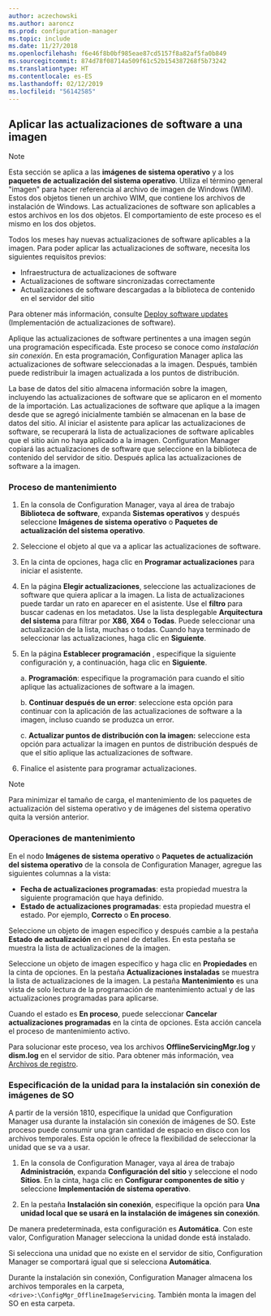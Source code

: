 ```yaml
---
author: aczechowski
ms.author: aaroncz
ms.prod: configuration-manager
ms.topic: include
ms.date: 11/27/2018
ms.openlocfilehash: f6e46f8b0bf985eae87cd5157f8a82af5fa0b849
ms.sourcegitcommit: 874d78f08714a509f61c52b154387268f5b73242
ms.translationtype: HT
ms.contentlocale: es-ES
ms.lasthandoff: 02/12/2019
ms.locfileid: "56142585"
---
```

##  <a name="BKMK_OSImagesApplyUpdates"></a> Aplicar las actualizaciones de software a una imagen  

> [!Note]  
> Esta sección se aplica a las **imágenes de sistema operativo** y a los **paquetes de actualización del sistema operativo**. Utiliza el término general "imagen" para hacer referencia al archivo de imagen de Windows (WIM). Estos dos objetos tienen un archivo WIM, que contiene los archivos de instalación de Windows. Las actualizaciones de software son aplicables a estos archivos en los dos objetos. El comportamiento de este proceso es el mismo en los dos objetos.  

Todos los meses hay nuevas actualizaciones de software aplicables a la imagen. Para poder aplicar las actualizaciones de software, necesita los siguientes requisitos previos: 

- Infraestructura de actualizaciones de software  
- Actualizaciones de software sincronizadas correctamente  
- Actualizaciones de software descargadas a la biblioteca de contenido en el servidor del sitio  

Para obtener más información, consulte [Deploy software updates](/sccm/sum/deploy-use/deploy-software-updates) (Implementación de actualizaciones de software).  

Aplique las actualizaciones de software pertinentes a una imagen según una programación especificada. Este proceso se conoce como *instalación sin conexión*. En esta programación, Configuration Manager aplica las actualizaciones de software seleccionadas a la imagen. Después, también puede redistribuir la imagen actualizada a los puntos de distribución. 

La base de datos del sitio almacena información sobre la imagen, incluyendo las actualizaciones de software que se aplicaron en el momento de la importación. Las actualizaciones de software que aplique a la imagen desde que se agregó inicialmente también se almacenan en la base de datos del sitio. Al iniciar el asistente para aplicar las actualizaciones de software, se recuperará la lista de actualizaciones de software aplicables que el sitio aún no haya aplicado a la imagen. Configuration Manager copiará las actualizaciones de software que seleccione en la biblioteca de contenido del servidor de sitio. Después aplica las actualizaciones de software a la imagen.  


### <a name="servicing-process"></a>Proceso de mantenimiento  

1.  En la consola de Configuration Manager, vaya al área de trabajo **Biblioteca de software**, expanda **Sistemas operativos** y después seleccione **Imágenes de sistema operativo** o **Paquetes de actualización del sistema operativo**.  

2.  Seleccione el objeto al que va a aplicar las actualizaciones de software.  

3.  En la cinta de opciones, haga clic en **Programar actualizaciones** para iniciar el asistente.  

4.  En la página **Elegir actualizaciones**, seleccione las actualizaciones de software que quiera aplicar a la imagen. La lista de actualizaciones puede tardar un rato en aparecer en el asistente. Use el **filtro** para buscar cadenas en los metadatos. Use la lista desplegable **Arquitectura del sistema** para filtrar por **X86**, **X64** o **Todas**. Puede seleccionar una actualización de la lista, muchas o todas. Cuando haya terminado de seleccionar las actualizaciones, haga clic en **Siguiente**.  

5.  En la página **Establecer programación** , especifique la siguiente configuración y, a continuación, haga clic en **Siguiente**.  

    a.  **Programación**: especifique la programación para cuando el sitio aplique las actualizaciones de software a la imagen.  

    b.  **Continuar después de un error**:  seleccione esta opción para continuar con la aplicación de las actualizaciones de software a la imagen, incluso cuando se produzca un error.  

    c.  **Actualizar puntos de distribución con la imagen:** seleccione esta opción para actualizar la imagen en puntos de distribución después de que el sitio aplique las actualizaciones de software.  

6.  Finalice el asistente para programar actualizaciones.  

> [!NOTE]  
>  Para minimizar el tamaño de carga, el mantenimiento de los paquetes de actualización del sistema operativo y de imágenes del sistema operativo quita la versión anterior.  


### <a name="servicing-operations"></a>Operaciones de mantenimiento

En el nodo **Imágenes de sistema operativo** o **Paquetes de actualización del sistema operativo** de la consola de Configuration Manager, agregue las siguientes columnas a la vista:
- **Fecha de actualizaciones programadas**: esta propiedad muestra la siguiente programación que haya definido.  
- **Estado de actualizaciones programadas**: esta propiedad muestra el estado. Por ejemplo, **Correcto** o **En proceso**.  

Seleccione un objeto de imagen específico y después cambie a la pestaña **Estado de actualización** en el panel de detalles. En esta pestaña se muestra la lista de actualizaciones de la imagen. 

Seleccione un objeto de imagen específico y haga clic en **Propiedades** en la cinta de opciones. En la pestaña **Actualizaciones instaladas** se muestra la lista de actualizaciones de la imagen. La pestaña **Mantenimiento** es una vista de solo lectura de la programación de mantenimiento actual y de las actualizaciones programadas para aplicarse. 

Cuando el estado es **En proceso**, puede seleccionar **Cancelar actualizaciones programadas** en la cinta de opciones. Esta acción cancela el proceso de mantenimiento activo. 

Para solucionar este proceso, vea los archivos **OfflineServicingMgr.log** y **dism.log** en el servidor de sitio. Para obtener más información, vea [Archivos de registro](/sccm/core/plan-design/hierarchy/log-files).


### <a name="bkmk_servicing-drive"></a> Especificación de la unidad para la instalación sin conexión de imágenes de SO  
<!--1358924-->

A partir de la versión 1810, especifique la unidad que Configuration Manager usa durante la instalación sin conexión de imágenes de SO. Este proceso puede consumir una gran cantidad de espacio en disco con los archivos temporales. Esta opción le ofrece la flexibilidad de seleccionar la unidad que se va a usar. 

1. En la consola de Configuration Manager, vaya al área de trabajo **Administración**, expanda **Configuración del sitio** y seleccione el nodo **Sitios**. En la cinta, haga clic en **Configurar componentes de sitio** y seleccione **Implementación de sistema operativo**.  

2. En la pestaña **Instalación sin conexión**, especifique la opción para **Una unidad local que se usará en la instalación de imágenes sin conexión**.  

De manera predeterminada, esta configuración es **Automática**. Con este valor, Configuration Manager selecciona la unidad donde está instalado. 

Si selecciona una unidad que no existe en el servidor de sitio, Configuration Manager se comportará igual que si selecciona **Automática**. 

Durante la instalación sin conexión, Configuration Manager almacena los archivos temporales en la carpeta, `<drive>:\ConfigMgr_OfflineImageServicing`. También monta la imagen del SO en esta carpeta. 


